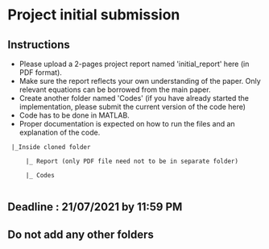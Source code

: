 # Project initial submission

## Instructions
- Please upload a 2-pages project report named 'initial_report' here (in PDF format).
- Make sure the report reflects your own understanding of the paper. Only relevant equations can be borrowed from the main paper.
- Create another folder named 'Codes' (if you have already started the implementation, please submit the current version of the code here)
- Code has to be done in MATLAB.
- Proper documentation is expected on how to run the files and an explanation of the code.

```
 |_Inside cloned folder
     
     |_ Report (only PDF file need not to be in separate folder)
     
     |_ Codes
               
```                     

## Deadline : 21/07/2021 by 11:59 PM

## Do not add any other folders

